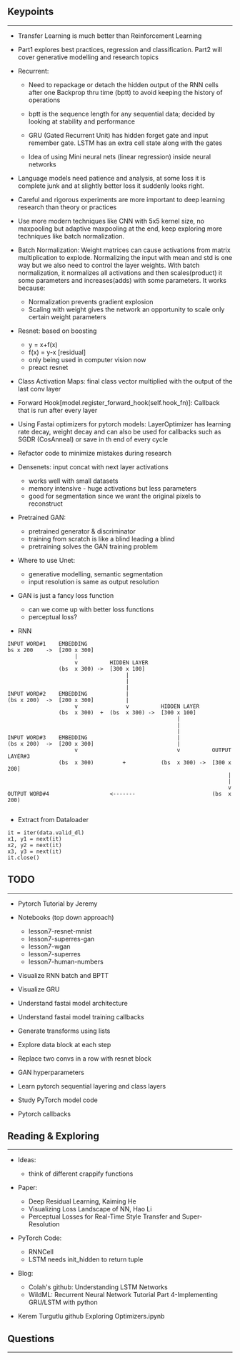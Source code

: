 ## Keypoints
---

* Transfer Learning is much better than Reinforcement Learning

* Part1 explores best practices, regression and classification. Part2 will cover generative modelling and research topics

* Recurrent:
	* Need to repackage or detach the hidden output of the RNN cells after one Backprop thru time (bptt) to avoid keeping the history of operations

	* bptt is the sequence length for any sequential data; decided by looking at stability and performance

	* GRU (Gated Recurrent Unit) has hidden forget gate and input remember gate. LSTM has an extra cell state along with the gates

	* Idea of using Mini neural nets (linear regression) inside neural networks

* Language models need patience and analysis, at some loss it is complete junk and at slightly better loss it suddenly looks right.

* Careful and rigorous experiments are more important to deep learning research than theory or practices 

* Use more modern techniques like CNN with 5x5 kernel size, no maxpooling but adaptive maxpooling at the end, keep exploring more techniques like batch normalization. 

* Batch Normalization:
	Weight matrices can cause activations from matrix multiplication to explode. Normalizing the input with mean and std is one way but we also need to control the layer weights. With batch normalization, it normalizes all activations and then scales(product) it some parameters and increases(adds) with some parameters. It works because:
	* Normalization prevents gradient explosion
	* Scaling with weight gives the network an opportunity to scale only certain weight parameters

* Resnet: based on boosting
	* y = x+f(x)
	* f(x) = y-x [residual]
	* only being used in computer vision now
	* preact resnet

* Class Activation Maps: final class vector multiplied with the output of the last conv layer

* Forward Hook[model.register_forward_hook(self.hook_fn)]: Callback that is run after every layer

* Using Fastai optimizers for pytorch models:
	LayerOptimizer has learning rate decay, weight decay and can also be used for callbacks such as SGDR (CosAnneal) or save in th end of every cycle

* Refactor code to minimize mistakes during research

* Densenets: input concat with next layer activations
	* works well with small datasets
	* memory intensive - huge activations but less parameters
	* good for segmentation since we want the original pixels to reconstruct

* Pretrained GAN:
	* pretrained generator & discriminator
	* training from scratch is like a blind leading a blind
	* pretraining solves the GAN training problem

* Where to use Unet:
	* generative modelling, semantic segmentation
	* input resolution is same as output resolution

* GAN is just a fancy loss function
	* can we come up with better loss functions
	* perceptual loss?

* RNN
```
INPUT WORD#1	EMBEDDING 
bs x 200 	->	[200 x 300]
					 |
					 v 			HIDDEN LAYER
				(bs  x 300) -> 	[300 x 100]
									 |
									 |
									 |
INPUT WORD#2	EMBEDDING   		 |
(bs x 200)	->	[200 x 300]			 |
					 v				 v 			HIDDEN LAYER
				(bs  x 300)	 +	(bs  x 300) ->	[300 x 100]
													 |
													 |
													 |
INPUT WORD#3	EMBEDDING							 |
(bs x 200)	->	[200 x 300]							 |
					 v								 v 			OUTPUT LAYER#3
				(bs  x 300)			+			(bs  x 300) -> 	[300 x 200]
																	 |
																	 |
																	 v
OUTPUT WORD#4					<-------						(bs  x 200)


```

* Extract from Dataloader
```
it = iter(data.valid_dl)
x1, y1 = next(it)
x2, y2 = next(it)
x3, y3 = next(it)
it.close()
```

## TODO
--- 

* Pytorch Tutorial by Jeremy

* Notebooks (top down approach)
	* lesson7-resnet-mnist
	* lesson7-superres-gan
	* lesson7-wgan
	* lesson7-superres
	* lesson7-human-numbers

* Visualize RNN batch and BPTT
* Visualize GRU

* Understand fastai model architecture
* Understand fastai model training callbacks

* Generate transforms using lists
* Explore data block at each step
* Replace two convs in a row with resnet block
* GAN hyperparameters

* Learn pytorch sequential layering and class layers
* Study PyTorch model code
* Pytorch callbacks


## Reading & Exploring
---

* Ideas:
	* think of different crappify functions

* Paper:
	* Deep Residual Learning, Kaiming He
	* Visualizing Loss Landscape of NN, Hao Li
	* Perceptual Losses for Real-Time Style Transfer and Super-Resolution

* PyTorch Code:
	* RNNCell
	* LSTM needs init_hidden to return tuple

* Blog:
	* Colah's github: Understanding LSTM Networks
	* WildML: Recurrent Neural Network Tutorial Part 4-Implementing GRU/LSTM with python

* Kerem Turgutlu github Exploring Optimizers.ipynb

## Questions
---